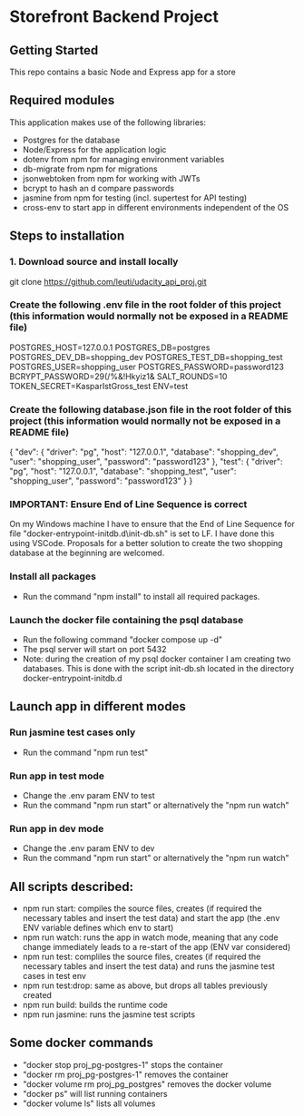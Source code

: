 # Storefront Backend Project

## Getting Started

This repo contains a basic Node and Express app for a store

## Required modules

This application makes use of the following libraries:

- Postgres for the database
- Node/Express for the application logic
- dotenv from npm for managing environment variables
- db-migrate from npm for migrations
- jsonwebtoken from npm for working with JWTs
- bcrypt to hash an
  d compare passwords
- jasmine from npm for testing (incl. supertest for API testing)
- cross-env to start app in different environments independent of the OS

## Steps to installation

### 1. Download source and install locally

git clone https://github.com/leuti/udacity_api_proj.git

### Create the following .env file in the root folder of this project (this information would normally not be exposed in a README file)

POSTGRES_HOST=127.0.0.1
POSTGRES_DB=postgres
POSTGRES_DEV_DB=shopping_dev
POSTGRES_TEST_DB=shopping_test
POSTGRES_USER=shopping_user
POSTGRES_PASSWORD=password123
BCRYPT_PASSWORD=29(/%&!Hkyiz1&
SALT_ROUNDS=10
TOKEN_SECRET=KasparIstGross_test
ENV=test

### Create the following database.json file in the root folder of this project (this information would normally not be exposed in a README file)

{
"dev": {
"driver": "pg",
"host": "127.0.0.1",
"database": "shopping_dev",
"user": "shopping_user",
"password": "password123"
},
"test": {
"driver": "pg",
"host": "127.0.0.1",
"database": "shopping_test",
"user": "shopping_user",
"password": "password123"
}
}

### IMPORTANT: Ensure End of Line Sequence is correct

On my Windows machine I have to ensure that the End of Line Sequence for file "docker-entrypoint-initdb.d\init-db.sh" is set to LF. I have done this using VSCode. Proposals for a better solution to create the two shopping database at the beginning are welcomed.

### Install all packages

- Run the command "npm install" to install all required packages.

### Launch the docker file containing the psql database

- Run the following command "docker compose up -d"
- The psql server will start on port 5432
- Note: during the creation of my psql docker container I am creating two databases. This is done with the script init-db.sh located in the directory docker-entrypoint-initdb.d

## Launch app in different modes

### Run jasmine test cases only

- Run the command "npm run test"

### Run app in test mode

- Change the .env param ENV to test
- Run the command "npm run start" or alternatively the "npm run watch"

### Run app in dev mode

- Change the .env param ENV to dev
- Run the command "npm run start" or alternatively the "npm run watch"

## All scripts described:

- npm run start: compiles the source files, creates (if required the necessary tables and insert the test data) and start the app (the .env ENV variable defines which env to start)
- npm run watch: runs the app in watch mode, meaning that any code change immediately leads to a re-start of the app (ENV var considered)
- npm run test: compliles the source files, creates (if required the necessary tables and insert the test data) and runs the jasmine test cases in test env
- npm run test:drop: same as above, but drops all tables previously created
- npm run build: builds the runtime code
- npm run jasmine: runs the jasmine test scripts

## Some docker commands

- "docker stop proj_pg-postgres-1" stops the container
- "docker rm proj_pg-postgres-1" removes the container
- "docker volume rm proj_pg_postgres" removes the docker volume
- "docker ps" will list running containers
- "docker volume ls" lists all volumes
